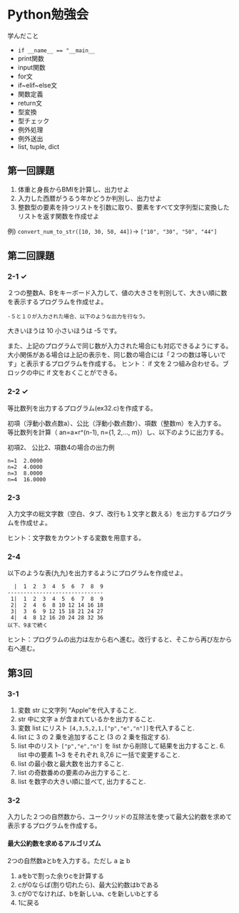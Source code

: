 # Python勉強会

学んだこと
- `if __name__ == "__main__`
- print関数
- input関数
- for文
- if~elif~else文
- 関数定義
- return文
- 型変換
- 型チェック
- 例外処理
- 例外送出
- list, tuple, dict


## 第一回課題

1. 体重と身長からBMIを計算し、出力せよ
2. 入力した西暦がうるう年かどうか判別し、出力せよ
3. 整数型の要素を持つリストを引数に取り、要素をすべて文字列型に変換したリストを返す関数を作成せよ

例) `convert_num_to_str([10, 30, 50, 44])`-> `["10", "30", "50", "44"]`

## 第二回課題

### 2-1 ✓
２つの整数A、Bをキーボード入力して、値の大きさを判別して、大きい順に数を表示するプログラムを作成せよ。

`-５と１０が入力された場合、以下のような出力を行なう。`

大きいほうは 10 小さいほうは -5 です。

また、上記のプログラムで同じ数が入力された場合にも対応できるようにする。
大小関係がある場合は上記の表示を、同じ数の場合には「２つの数は等しいです」と表示するプログラムを作成する。
ヒント： if 文を２つ組み合わせる。ブロックの中に if 文をおくことができる。

### 2-2 ✓
等比数列を出力するプログラム(ex32.c)を作成する。

初項（浮動小数点数a）、公比（浮動小数点数r）、項数（整数m）を入力する。
等比数列を計算（ an=a×r^(n-1), n={1, 2,..., m}）し、以下のように出力する。

初項2、 公比2、項数4の場合の出力例

```
n=1  2.0000
n=2  4.0000
n=3  8.0000
n=4  16.0000
```

### 2-3

入力文字の総文字数（空白、タブ、改行も１文字と数える）を出力するプログラムを作成せよ。

ヒント：文字数をカウントする変数を用意する。

### 2-4
以下のような表(九九)を出力するようにプログラムを作成せよ。

```
  |  1  2  3  4  5  6  7  8  9
------------------------------
 1|  1  2  3  4  5  6  7  8  9
 2|  2  4  6  8 10 12 14 16 18
 3|  3  6  9 12 15 18 21 24 27
 4|  4  8 12 16 20 24 28 32 36
以下、9まで続く
```
ヒント：プログラムの出力は左から右へ進む。改行すると、そこから再び左から右へ進む。

## 第3回


### 3-1
1. 変数 str に文字列 “Apple”を代入すること.
2. str 中に文字 a が含まれているかを出力すること.
3. 変数 list にリスト `[4,3,5,2,1,["p","e","n"]]`を代入すること.
4. list に 3 の 2 乗を追加すること (3 の 2 乗を指定する).
5. list 中のリスト `["p","e","n"]` を list から削除して結果を出力すること. 6. list 中の要素 1~3 をそれぞれ 8,7,6 に一括で変更すること.
7. list の最小数と最大数を出力すること.
8. list の奇数番めの要素のみ出力すること.
9. list を数字の大きい順に並べて, 出力すること.


### 3-2
入力した２つの自然数から、ユークリッドの互除法を使って最大公約数を求めて表示するプログラムを作成する。

#### 最大公約数を求めるアルゴリズム
2つの自然数aとbを入力する。ただし a ≧ b
1. aをbで割った余りcを計算する
2. cが0ならば(割り切れたら)、最大公約数はbである
3. cが0でなければ、bを新しいa、cを新しいbとする
4. 1に戻る
